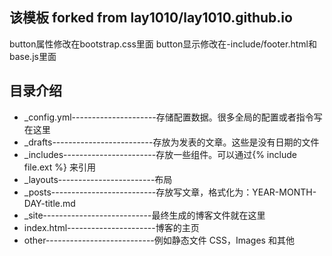 ## 该模板 forked from lay1010/lay1010.github.io

button属性修改在bootstrap.css里面
button显示修改在-include/footer.html和base.js里面

## 目录介绍
* _config.yml---------------------存储配置数据。很多全局的配置或者指令写在这里
* _drafts-------------------------存放为发表的文章。这些是没有日期的文件
* _includes-----------------------存放一些组件。可以通过{% include file.ext %} 来引用
* _layouts------------------------布局
* _posts--------------------------存放写文章，格式化为：YEAR-MONTH-DAY-title.md
* _site---------------------------最终生成的博客文件就在这里
* index.html----------------------博客的主页
* other---------------------------例如静态文件 CSS，Images 和其他

